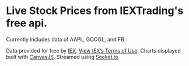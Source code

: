 # Live Stock Prices from IEXTrading's free api. 

Currently includes data of AAPL, GOOGL, and FB.

Data provided for free by [IEX](https://iextrading.com/developer). [View IEX’s Terms of Use](https://iextrading.com/api-exhibit-a/).
Charts displayed built with [CanvasJS](https://canvasjs.com/).
Streamed using [Socket.io](https://socket.io/)
